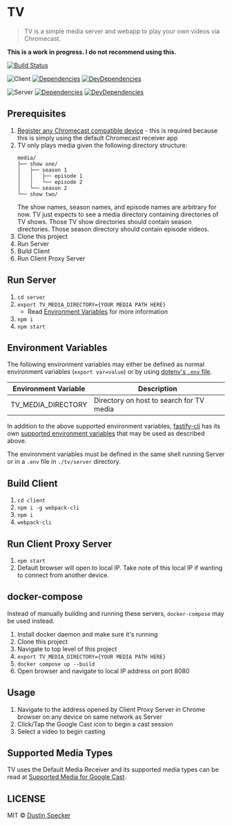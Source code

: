 # TV

> TV is a simple media server and webapp to play your own videos via Chromecast.

**This is a work in progress. I do not recommend using this.**

[![Build Status](https://travis-ci.org/dustinspecker/tv.svg?branch=master)](https://travis-ci.org/dustinspecker/tv)

![Client](https://img.shields.io/badge/component-client-blue.svg)
[![Dependencies](https://david-dm.org/dustinspecker/tv/status.svg?path=client)](https://david-dm.org/dustinspecker/tv?path=client)
[![DevDependencies](https://david-dm.org/dustinspecker/tv/dev-status.svg?path=client)](https://david-dm.org/dustinspecker/tv?path=client&type=dev)

![Server](https://img.shields.io/badge/component-server-blue.svg)
[![Dependencies](https://david-dm.org/dustinspecker/tv/status.svg?path=server)](https://david-dm.org/dustinspecker/tv?path=server)
[![DevDependencies](https://david-dm.org/dustinspecker/tv/dev-status.svg?path=server)](https://david-dm.org/dustinspecker/tv?path=server&type=dev)

## Prerequisites

1. [Register any Chromecast compatible device](https://developers.google.com/cast/docs/registration#devices) - this is required because this is simply using the default Chromecast receiver app
1. TV only plays media given the following directory structure:
    ```
    media/
    ├── show one/
    │   ├── season 1
    │   │   ├── episode 1
    │   │   └── episode 2
    │   └── season 2
    └── show two/
    ```
    The show names, season names, and episode names are arbitrary for now. TV just expects to see a media directory containing directories of TV shows. Those TV show directories should contain season directories. Those season directory should contain episode videos.
1. Clone this project
1. Run Server
1. Build Client
1. Run Client Proxy Server

## Run Server

1. `cd server`
1. `export TV_MEDIA_DIRECTORY={YOUR MEDIA PATH HERE}`
    - Read [Environment Variables](#environment-variables) for more information
1. `npm i`
1. `npm start`

## Environment Variables

The following environment variables may either be defined as normal environment variables (`export var=value`) or by using [dotenv's `.env` file](https://github.com/motdotla/dotenv#usage).

| Environment Variable | Description |
| -------------------- | ----------- |
| TV_MEDIA_DIRECTORY | Directory on host to search for TV media |

In addition to the above supported environment variables, [fastify-cli](https://github.com/fastify/fastify-cli) has its own [supported environment variables](https://github.com/fastify/fastify-cli#options) that may be used as described above.

The environment variables must be defined in the same shell running Server or in a `.env` file in `./tv/server` directory.

## Build Client

1. `cd client`
1. `npm i -g webpack-cli`
1. `npm i`
1. `webpack-cli`

## Run Client Proxy Server
1. `npm start`
1. Default browser will open to local IP. Take note of this local IP if wanting to connect from another device.

## docker-compose

Instead of manually building and running these servers, `docker-compose` may be used instead.

1. Install docker daemon and make sure it's running
1. Clone this project
1. Navigate to top level of this project
1. `export TV_MEDIA_DIRECTORY={YOUR MEDIA PATH HERE}`
1. `docker compose up --build`
1. Open browser and navigate to local IP address on port 8080

## Usage

1. Navigate to the address opened by Client Proxy Server in Chrome browser on any device on same network as Server
1. Click/Tap the Google Cast icon to begin a cast session
1. Select a video to begin casting

## Supported Media Types

TV uses the Default Media Receiver and its supported media types can be read at [Supported Media for Google Cast](https://developers.google.com/cast/docs/media#media_container_formats).

## LICENSE
MIT © [Dustin Specker](https://github.com/dustinspecker)
